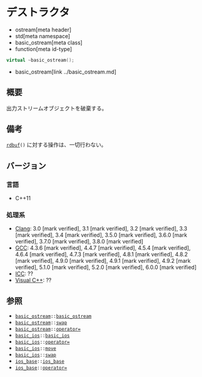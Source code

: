 # デストラクタ
* ostream[meta header]
* std[meta namespace]
* basic_ostream[meta class]
* function[meta id-type]

```cpp
virtual ~basic_ostream();
```
* basic_ostream[link ../basic_ostream.md]


## 概要
出力ストリームオブジェクトを破棄する。


## 備考
[`rdbuf`](../../ios/basic_ios/rdbuf.md)`()` に対する操作は、一切行わない。


## バージョン
### 言語
- C++11


### 処理系
- [Clang](/implementation.md#clang): 3.0 [mark verified], 3.1 [mark verified], 3.2 [mark verified], 3.3 [mark verified], 3.4 [mark verified], 3.5.0 [mark verified], 3.6.0 [mark verified], 3.7.0 [mark verified], 3.8.0 [mark verified]
- [GCC](/implementation.md#gcc): 4.3.6 [mark verified], 4.4.7 [mark verified], 4.5.4 [mark verified], 4.6.4 [mark verified], 4.7.3 [mark verified], 4.8.1 [mark verified], 4.8.2 [mark verified], 4.9.0 [mark verified], 4.9.1 [mark verified], 4.9.2 [mark verified], 5.1.0 [mark verified], 5.2.0 [mark verified], 6.0.0 [mark verified]
- [ICC](/implementation.md#icc): ??
- [Visual C++](/implementation.md#visual_cpp): ??


## 参照
- [`basic_ostream`](../basic_ostream.md)`::`[`basic_ostream`](op_constructor.md)
- [`basic_ostream`](../basic_ostream.md)`::`[`swap`](swap.md)
- [`basic_ostream`](../basic_ostream.md)`::`[`operator=`](op_assign.md)
- [`basic_ios`](../../ios/basic_ios.md)`::`[`basic_ios`](../../ios/basic_ios/op_constructor.md)
- [`basic_ios`](../../ios/basic_ios.md)`::`[`operator=`](../../ios/basic_ios/op_assign.md)
- [`basic_ios`](../../ios/basic_ios.md)`::`[`move`](../../ios/basic_ios/move.md)
- [`basic_ios`](../../ios/basic_ios.md)`::`[`swap`](../../ios/basic_ios/swap.md)
- [`ios_base`](../../ios/ios_base.md)`::`[`ios_base`](../../ios/ios_base/op_constructor.md)
- [`ios_base`](../../ios/ios_base.md)`::`[`operator=`](../../ios/ios_base/op_assign.md)

